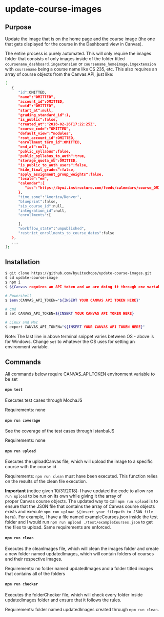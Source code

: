 # update-course-images

## Purpose
Update the image that is on the home page and the course image (the one that gets displayed for the course in the Dashboard view in Canvas).

The entire process is purely automated. This will only require the images folder that consists of only images inside of the folder
titled `coursename_dashboard.imgextension` or `coursename_homeImage.imgextension` with `coursename` being a course name like CS 235, etc. This
also requires an array of course objects from the Canvas API, just like: 
```sh
[
   {  
      "id":OMITTED,
      "name":"OMITTED",
      "account_id":OMITTED,
      "uuid":"OMITTED",
      "start_at":null,
      "grading_standard_id":1,
      "is_public":false,
      "created_at":"2018-02-26T17:22:25Z",
      "course_code":"OMITTED",
      "default_view":"modules",
      "root_account_id":OMITTED,
      "enrollment_term_id":OMITTED,
      "end_at":null,
      "public_syllabus":false,
      "public_syllabus_to_auth":true,
      "storage_quota_mb":OMITTED,
      "is_public_to_auth_users":false,
      "hide_final_grades":false,
      "apply_assignment_group_weights":false,
      "locale":"en",
      "calendar":{  
         "ics":"https://byui.instructure.com/feeds/calendars/course_OMITTED"
      },
      "time_zone":"America/Denver",
      "blueprint":false,
      "sis_course_id":null,
      "integration_id":null,
      "enrollments":[  

      ],
      "workflow_state":"unpublished",
      "restrict_enrollments_to_course_dates":false
   }, 
   ...
];
```

## Installation

```sh
$ git clone https://github.com/byuitechops/update-course-images.git
$ cd update-course-image
$ npm i
$ ${Canvas requires an API token and we are doing it through env variables. different ways of setting is dependent on your OS and is shown below}
```

```sh
# Powershell
$ $env:CANVAS_API_TOKEN="${INSERT YOUR CANVAS API TOKEN HERE}"

# cmd
$ set CANVAS_API_TOKEN=${INSERT YOUR CANVAS API TOKEN HERE}

# Linux and Mac
$ export CANVAS_API_TOKEN="${INSERT YOUR CANVAS API TOKEN HERE}"
```

Note: The last line in above terminal snippet varies between OS - above is for Windows. Change `set` to whatever the OS uses for setting an environment variable.

## Commands

All commands below require CANVAS_API_TOKEN environment variable to be set

#### `npm test`
Executes test cases through MochaJS

Requirements: none

#### `npm run coverage`
See the coverage of the test cases through IstanbulJS

Requirements: none

#### `npm run upload`
Executes the uploadCanvas file, which will upload the image to a specific course with the course id.

Requirements: `npm run clean` must have been executed. This function relies on the results of the clean file execution.

<b>Important</b> (notice given 10/31/2018): I have updated the code to allow `npm run upload` to be run on its own while giving it the array of  
proper Canvas course objects. The updated way to call `npm run upload` is to ensure that the JSON file that contains the array of Canvas
course objects exists and execute `npm run upload ${insert your filepath to JSON file here}`. For example, I have a file named exampleCourses.json
inside the test folder and I would run `npm run upload ./test/exampleCourses.json` to get the files to upload. Same requirements are enforced.

#### `npm run clean`
Executes the cleanImages file, which will clean the images folder and create a new folder named updatedImages, which will
contain folders of courses and their respective images.

Requirements: no folder named updatedImages and a folder titled images that contains all of the folders 

#### `npm run checker`
Executes the folderChecker file, which will check every folder inside updatedImages folder and ensure that it follows the rules.

Requirements: folder named updatedImages created through `npm run clean`.

